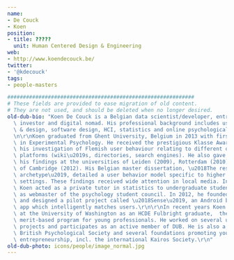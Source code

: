 ```yaml
---
name:
- De Couck
- Koen
position:
- title: ?????
  unit: Human Centered Design & Engineering
web:
- http://www.koendecouck.be/
twitter:
- '@kdecouck'
tags:
- people-masters

############################################################
# These fields are provided to ease migration of old content.
# They are not used, and should be deleted when no longer desired.
old-dub-bio: "Koen De Couck is a Belgian data scientist/developer, entrepreneur, angel\
  \ investor and digital nomad. His professional background includes user research\
  \ & design, software design, HCI, statistics and online psychological assessment.\r\
  \n\r\nKoen graduated from Ghent University, Belgium in 2013 with first class honours\
  \ in Experimental Psychology. He received the prestigious Klasse Award (2010) for\
  \ his investigation of Flemish user behaviour relating to different online knowledge\
  \ platforms (wiki\u2019s, directories, search engines). He also gave talks about\
  \ his findings at the universities of Leiden (2009), Rotterdam (2010) and University\
  \ of Cambridge (2012). His Belgian master dissertation, \u2018The researcher personality\
  \ archetype\u2019, detailed a user behavior model specific to higher educational\
  \ settings. These findings received wide attention in local media. In his free time\
  \ Koen acted as a private tutor in statistics to undergraduate students, and functioned\
  \ as webmaster of the psychology student council. In 2012, he founded his own company\
  \ and designed a pilot project called \u2018Sense\u2019, an Android based psychometrics\
  \ app which intelligently matches users.\r\n\r\nIn recent years Koen has been active\
  \ at the University of Washington as an HCDE Fulbright graduate,  the United States\
  \ merit-based program for young professionals. He worked on several user experience\
  \ projects and participates as an active member of DUB. He is also a member of the\
  \ British Psychological Society and several foundations promoting young responsible\
  \ entrepreneurship, incl. the international Kairos Society.\r\n"
old-dub-photo: icons/people/image_normal.jpg
---
```

